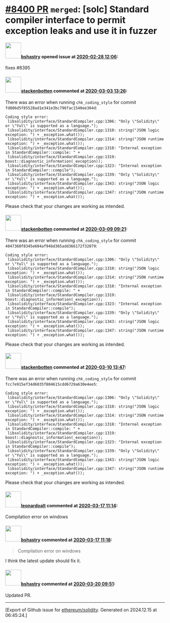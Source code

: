 # [\#8400 PR](https://github.com/ethereum/solidity/pull/8400) `merged`: [solc] Standard compiler interface to permit exception leaks and use it in fuzzer

#### <img src="https://avatars.githubusercontent.com/u/2388185?v=4" width="50">[bshastry](https://github.com/bshastry) opened issue at [2020-02-28 12:06](https://github.com/ethereum/solidity/pull/8400):

fixes #8395 

#### <img src="https://avatars.githubusercontent.com/u/44874361?v=4" width="50">[stackenbotten](https://github.com/stackenbotten) commented at [2020-03-03 13:26](https://github.com/ethereum/solidity/pull/8400#issuecomment-593948683):

There was an error when running `chk_coding_style` for commit `fd806d5f85528ad1e341e3bc796fac1540ee304d`:
```
Coding style error:
 libsolidity/interface/StandardCompiler.cpp:1306: "Only \"Solidity\" or \"Yul\" is supported as a language.");
 libsolidity/interface/StandardCompiler.cpp:1310: string("JSON logic exception: ") + _exception.what());
 libsolidity/interface/StandardCompiler.cpp:1314: string("JSON runtime exception: ") + _exception.what());
 libsolidity/interface/StandardCompiler.cpp:1318: "Internal exception in StandardCompiler::compile: " +
 libsolidity/interface/StandardCompiler.cpp:1319: boost::diagnostic_information(_exception));
 libsolidity/interface/StandardCompiler.cpp:1323: "Internal exception in StandardCompiler::compile");
 libsolidity/interface/StandardCompiler.cpp:1339: "Only \"Solidity\" or \"Yul\" is supported as a language.");
 libsolidity/interface/StandardCompiler.cpp:1343: string("JSON logic exception: ") + _exception.what());
 libsolidity/interface/StandardCompiler.cpp:1347: string("JSON runtime exception: ") + _exception.what());

```
Please check that your changes are working as intended.

#### <img src="https://avatars.githubusercontent.com/u/44874361?v=4" width="50">[stackenbotten](https://github.com/stackenbotten) commented at [2020-03-09 09:21](https://github.com/ethereum/solidity/pull/8400#issuecomment-596417096):

There was an error when running `chk_coding_style` for commit `4047360f8345e604af94bd365add366172f32079`:
```
Coding style error:
 libsolidity/interface/StandardCompiler.cpp:1306: "Only \"Solidity\" or \"Yul\" is supported as a language.");
 libsolidity/interface/StandardCompiler.cpp:1310: string("JSON logic exception: ") + _exception.what());
 libsolidity/interface/StandardCompiler.cpp:1314: string("JSON runtime exception: ") + _exception.what());
 libsolidity/interface/StandardCompiler.cpp:1318: "Internal exception in StandardCompiler::compile: " +
 libsolidity/interface/StandardCompiler.cpp:1319: boost::diagnostic_information(_exception));
 libsolidity/interface/StandardCompiler.cpp:1323: "Internal exception in StandardCompiler::compile");
 libsolidity/interface/StandardCompiler.cpp:1339: "Only \"Solidity\" or \"Yul\" is supported as a language.");
 libsolidity/interface/StandardCompiler.cpp:1343: string("JSON logic exception: ") + _exception.what());
 libsolidity/interface/StandardCompiler.cpp:1347: string("JSON runtime exception: ") + _exception.what());

```
Please check that your changes are working as intended.

#### <img src="https://avatars.githubusercontent.com/u/44874361?v=4" width="50">[stackenbotten](https://github.com/stackenbotten) commented at [2020-03-10 13:47](https://github.com/ethereum/solidity/pull/8400#issuecomment-597094745):

There was an error when running `chk_coding_style` for commit `fcc7e915ef34d6035f804615cdd6729a630e4ee5`:
```
Coding style error:
 libsolidity/interface/StandardCompiler.cpp:1306: "Only \"Solidity\" or \"Yul\" is supported as a language.");
 libsolidity/interface/StandardCompiler.cpp:1310: string("JSON logic exception: ") + _exception.what());
 libsolidity/interface/StandardCompiler.cpp:1314: string("JSON runtime exception: ") + _exception.what());
 libsolidity/interface/StandardCompiler.cpp:1318: "Internal exception in StandardCompiler::compile: " +
 libsolidity/interface/StandardCompiler.cpp:1319: boost::diagnostic_information(_exception));
 libsolidity/interface/StandardCompiler.cpp:1323: "Internal exception in StandardCompiler::compile");
 libsolidity/interface/StandardCompiler.cpp:1339: "Only \"Solidity\" or \"Yul\" is supported as a language.");
 libsolidity/interface/StandardCompiler.cpp:1343: string("JSON logic exception: ") + _exception.what());
 libsolidity/interface/StandardCompiler.cpp:1347: string("JSON runtime exception: ") + _exception.what());

```
Please check that your changes are working as intended.

#### <img src="https://avatars.githubusercontent.com/u/504195?u=ce2facd14af9fd474ebff49f0d44891f56f7500f&v=4" width="50">[leonardoalt](https://github.com/leonardoalt) commented at [2020-03-17 11:14](https://github.com/ethereum/solidity/pull/8400#issuecomment-600014025):

Compilation error on windows

#### <img src="https://avatars.githubusercontent.com/u/2388185?v=4" width="50">[bshastry](https://github.com/bshastry) commented at [2020-03-17 11:18](https://github.com/ethereum/solidity/pull/8400#issuecomment-600016424):

> Compilation error on windows

I think the latest update should fix it.

#### <img src="https://avatars.githubusercontent.com/u/2388185?v=4" width="50">[bshastry](https://github.com/bshastry) commented at [2020-03-20 09:51](https://github.com/ethereum/solidity/pull/8400#issuecomment-601614562):

Updated PR.


-------------------------------------------------------------------------------



[Export of Github issue for [ethereum/solidity](https://github.com/ethereum/solidity). Generated on 2024.12.15 at 06:45:24.]
